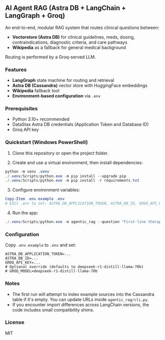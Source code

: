 ## AI Agent RAG (Astra DB + LangChain + LangGraph + Groq)

An end-to-end, modular RAG system that routes clinical questions between:

- **Vectorstore (Astra DB)** for clinical guidelines, meds, dosing, contraindications, diagnostic criteria, and care pathways
- **Wikipedia** as a fallback for general medical background

Routing is performed by a Groq-served LLM.

### Features
- **LangGraph** state machine for routing and retrieval
- **Astra DB (Cassandra)** vector store with HuggingFace embeddings
- **Wikipedia** fallback tool
- **Environment-based configuration** via `.env`

### Prerequisites
- Python 3.10+ recommended
- DataStax Astra DB credentials (Application Token and Database ID)
- Groq API key

### Quickstart (Windows PowerShell)

1) Clone this repository or open the project folder.

2) Create and use a virtual environment, then install dependencies:

```powershell
python -m venv .venv
./.venv/Scripts/python.exe -m pip install --upgrade pip
./.venv/Scripts/python.exe -m pip install -r requirements.txt
```

3) Configure environment variables:

```powershell
Copy-Item .env.example .env
# Edit .env to set: ASTRA_DB_APPLICATION_TOKEN, ASTRA_DB_ID, GROQ_API_KEY
```

4) Run the app:

```powershell
./.venv/Scripts/python.exe -m agentic_rag --question "First-line therapy for community-acquired pneumonia in adults?" --table "medical_cds_docs"
```

### Configuration
Copy `.env.example` to `.env` and set:

```
ASTRA_DB_APPLICATION_TOKEN=...
ASTRA_DB_ID=...
GROQ_API_KEY=...
# Optional override (defaults to deepseek-r1-distill-llama-70b)
# GROQ_MODEL=deepseek-r1-distill-llama-70b
```

### Notes
- The first run will attempt to index example sources into the Cassandra table if it's empty. You can update URLs inside `agentic_rag/cli.py`.
- If you encounter import differences across LangChain versions, the code includes small compatibility shims.

### License
MIT



